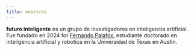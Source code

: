 ```yaml
---
title: nosotros
---
```


**futuro inteligente** es un grupo de investigadores en inteligencia artificial. 
Fue fundado en 2024 for [Fernando Palafox](https://palafox.info/research), estudiante doctorado en inteligencia artificial y robotica en la Universidad de Texas en Austin.